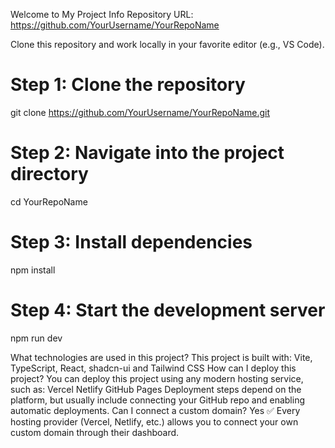 Welcome to My Project Info
Repository URL: https://github.com/YourUsername/YourRepoName

Clone this repository and work locally in your favorite editor (e.g., VS Code).
# Step 1: Clone the repository
git clone https://github.com/YourUsername/YourRepoName.git

# Step 2: Navigate into the project directory
cd YourRepoName
# Step 3: Install dependencies
npm install
# Step 4: Start the development server
npm run dev

What technologies are used in this project?
This project is built with:
Vite, TypeScript, React, shadcn-ui and Tailwind CSS
How can I deploy this project?
You can deploy this project using any modern hosting service, such as:
Vercel Netlify GitHub Pages
Deployment steps depend on the platform, but usually include connecting your GitHub repo and enabling automatic deployments.
Can I connect a custom domain?
Yes ✅
Every hosting provider (Vercel, Netlify, etc.) allows you to connect your own custom domain through their dashboard.
    
